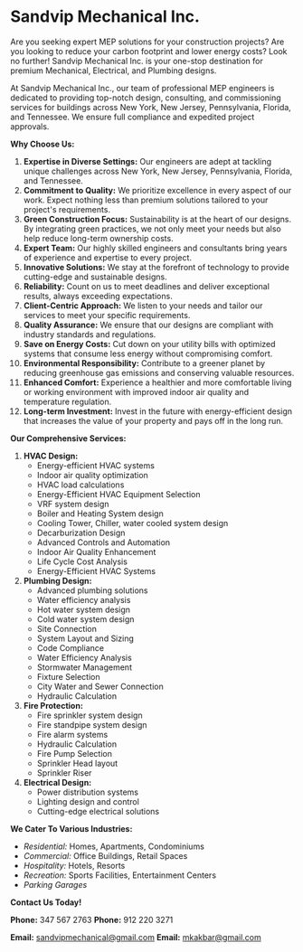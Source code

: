 # Sandvip Mechanical Inc.

Are you seeking expert MEP solutions for your construction projects? Are you looking to reduce your carbon footprint and lower energy costs? Look no further! Sandvip Mechanical Inc. is your one-stop destination for premium Mechanical, Electrical, and Plumbing designs.

At Sandvip Mechanical Inc., our team of professional MEP engineers is dedicated to providing top-notch design, consulting, and commissioning services for buildings across New York, New Jersey, Pennsylvania, Florida, and Tennessee. We ensure full compliance and expedited project approvals.

**Why Choose Us:**
1.	**Expertise in Diverse Settings:** Our engineers are adept at tackling unique challenges across New York, New Jersey, Pennsylvania, Florida, and Tennessee. 
2.	**Commitment to Quality:** We prioritize excellence in every aspect of our work. Expect nothing less than premium solutions tailored to your project's requirements.
3.	**Green Construction Focus:** Sustainability is at the heart of our designs. By integrating green practices, we not only meet your needs but also help reduce long-term ownership costs.
4.	**Expert Team:** Our highly skilled engineers and consultants bring years of experience and expertise to every project.
5.	**Innovative Solutions:** We stay at the forefront of technology to provide cutting-edge and sustainable designs.
6.	**Reliability:** Count on us to meet deadlines and deliver exceptional results, always exceeding expectations.
7.	**Client-Centric Approach:** We listen to your needs and tailor our services to meet your specific requirements.
8.	**Quality Assurance:** We ensure that our designs are compliant with industry standards and regulations.
9.	**Save on Energy Costs:** Cut down on your utility bills with optimized systems that consume less energy without compromising comfort.
10.	**Environmental Responsibility:** Contribute to a greener planet by reducing greenhouse gas emissions and conserving valuable resources.
11.	**Enhanced Comfort:** Experience a healthier and more comfortable living or working environment with improved indoor air quality and temperature regulation.
12.	**Long-term Investment:** Invest in the future with energy-efficient design that increases the value of your property and pays off in the long run.


**Our Comprehensive Services:**
1.	**HVAC Design:**
    - Energy-efficient HVAC systems
    - Indoor air quality optimization
    - HVAC load calculations
    - Energy-Efficient HVAC Equipment Selection
    - VRF system design
    - Boiler and Heating System design
    - Cooling Tower, Chiller, water cooled system design
    - Decarburization Design
    - Advanced Controls and Automation
    - Indoor Air Quality Enhancement
    - Life Cycle Cost Analysis
    - Energy-Efficient HVAC Systems
2.  **Plumbing Design:**
    - Advanced plumbing solutions
    - Water efficiency analysis
    - Hot water system design
    - Cold water system design
    - Site Connection
    - System Layout and Sizing
    - Code Compliance
    - Water Efficiency Analysis
    - Stormwater Management
    - Fixture Selection
    - City Water and Sewer Connection
    - Hydraulic Calculation
3.  **Fire Protection:**
    - Fire sprinkler system design
    - Fire standpipe system design
    - Fire alarm systems
    - Hydraulic Calculation
    - Fire Pump Selection
    - Sprinkler Head layout
    - Sprinkler Riser
4. **Electrical Design:**
    - Power distribution systems
    - Lighting design and control
    - Cutting-edge electrical solutions


**We Cater To Various Industries:**
- *Residential:* Homes, Apartments, Condominiums
- *Commercial:* Office Buildings, Retail Spaces
- *Hospitality:* Hotels, Resorts
- *Recreation:* Sports Facilities, Entertainment Centers
- *Parking Garages* 


**Contact Us Today!**

**Phone:** 347 567 2763 
**Phone:** 912 220 3271

**Email:** sandvipmechanical@gmail.com
**Email:** mkakbar@gmail.com
